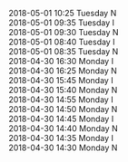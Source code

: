 2018-05-01 10:25 Tuesday  N  
2018-05-01 09:35 Tuesday  I  
2018-05-01 09:30 Tuesday  N  
2018-05-01 08:40 Tuesday  I  
2018-05-01 08:35 Tuesday  N  
2018-04-30 16:30 Monday  I  
2018-04-30 16:25 Monday  N  
2018-04-30 15:45 Monday  I  
2018-04-30 15:40 Monday  N  
2018-04-30 14:55 Monday  I  
2018-04-30 14:50 Monday  N  
2018-04-30 14:45 Monday  I  
2018-04-30 14:40 Monday  N  
2018-04-30 14:35 Monday  I  
2018-04-30 14:30 Monday  N  

